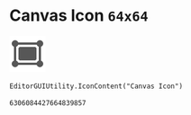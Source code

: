 # Canvas Icon `64x64`
<img src="/img/Canvas%20Icon.png" width=64 height=64>

``` CSharp
EditorGUIUtility.IconContent("Canvas Icon")
```
```
6306084427664839857
```
